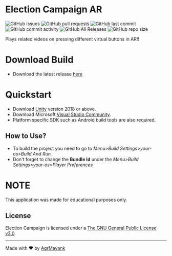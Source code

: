# Election Campaign AR

![GitHub issues](https://img.shields.io/github/issues/AgrMayank/Election-Campaign-AR?label=Issues&style=flat-square)
![GitHub pull requests](https://img.shields.io/github/issues-pr/AgrMayank/Election-Campaign-AR?label=Pull%20Requests&style=flat-square)
![GitHub last commit](https://img.shields.io/github/last-commit/AgrMayank/Election-Campaign-AR?label=Last%20Commit&style=flat-square)
![GitHub commit activity](https://img.shields.io/github/commit-activity/m/AgrMayank/Election-Campaign-AR?label=Commit%20Activity&style=flat-square)
![GitHub All Releases](https://img.shields.io/github/downloads/AgrMayank/Election-Campaign-AR/total?label=Downloads&style=flat-square)
![GitHub repo size](https://img.shields.io/github/repo-size/AgrMayank/Election-Campaign-AR?label=Repo%20Size&style=flat-square)

Plays related videos on pressing different virtual buttons in AR!!

# Download Build

- Download the latest release
  [here](https://github.com/AgrMayank/Election-Campaign-AR/releases)

# Quickstart

- Download [Unity](https://unity3d.com/get-unity/download/archive) version 2018
  or above.
- Download Microsoft
  [Visual Studio Community](https://visualstudio.microsoft.com/).
- Platform specific SDK such as Android build tools are also required.

## How to Use?

- To build the project you need to go to _Menu>Build Settings>your-os>Build And
  Run_
- Don't forget to change the **Bundle Id** under the _Menu>Build
  Settings>your-os>Player Preferences_

# NOTE

This application was made for educational purposes only.

## License

Election Campaign is licensed under a
[The GNU General Public License v3.0](https://www.gnu.org/licenses/gpl-3.0.en.html).

<hr>

Made with ❤ by [AgrMayank](https://AgrMayank.GitHub.io)
